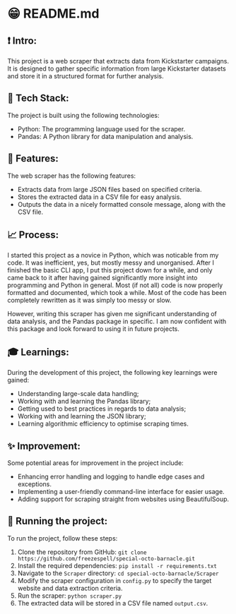 # :grin: README.md

## :exclamation: Intro:
This project is a web scraper that extracts data from Kickstarter campaigns. It is designed to gather specific information from large Kickstarter datasets and store it in a structured format for further analysis.

## :open_file_folder: Tech Stack:
The project is built using the following technologies:
- Python: The programming language used for the scraper.
- Pandas: A Python library for data manipulation and analysis.

## :pushpin: Features:
The web scraper has the following features:
- Extracts data from large JSON files based on specified criteria.
- Stores the extracted data in a CSV file for easy analysis.
- Outputs the data in a nicely formatted console message, along with the CSV file.

## :chart_with_upwards_trend: Process:
I started this project as a novice in Python, which was noticable from my code. It was inefficient, yes, but mostly messy and unorganised. After I finished the basic CLI app, I put
this project down for a while, and only came back to it after having gained significantly more insight into programming and Python in general. Most (if not all) code is now properly
formatted and documented, which took a while. Most of the code has been completely rewritten as it was simply too messy or slow.

However, writing this scraper has given me significant understanding of data analysis, and the Pandas package in specific. I am now confident with this package and look forward to using it in future projects.

## :mortar_board: Learnings:
During the development of this project, the following key learnings were gained:
- Understanding large-scale data handling;
- Working with and learning the Pandas library;
- Getting used to best practices in regards to data analysis;
- Working with and learning the JSON library;
- Learning algorithmic efficiency to optimise scraping times.

## :sparkles: Improvement:
Some potential areas for improvement in the project include:
- Enhancing error handling and logging to handle edge cases and exceptions.
- Implementing a user-friendly command-line interface for easier usage.
- Adding support for scraping straight from websites using BeautifulSoup.

## :rocket: Running the project:
To run the project, follow these steps:
1. Clone the repository from GitHub: `git clone https://github.com/freezespell/special-octo-barnacle.git`
2. Install the required dependencies: `pip install -r requirements.txt` 
3. Navigate to the `Scraper` directory: `cd special-octo-barnacle/Scraper`
4. Modify the scraper configuration in `config.py` to specify the target website and data extraction criteria.
5. Run the scraper: `python scraper.py`
6. The extracted data will be stored in a CSV file named `output.csv`.

<!-- TODO: add a `config.py` -->
<!-- TODO: output to JSON or CSV? -->

